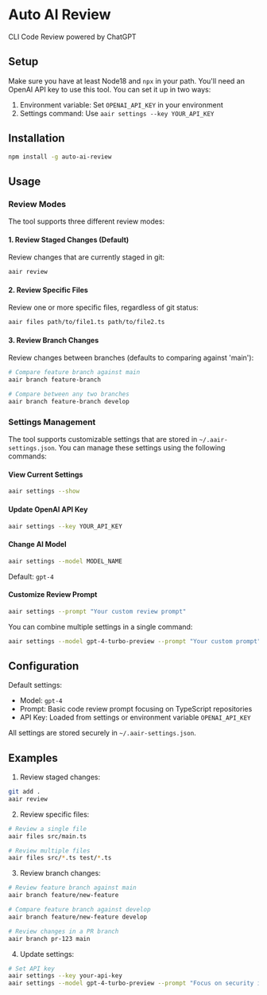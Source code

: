 # Auto AI Review
CLI Code Review powered by ChatGPT

## Setup
Make sure you have at least Node18 and `npx` in your path. You'll need an OpenAI API key to use this tool. You can set it up in two ways:

1. Environment variable: Set `OPENAI_API_KEY` in your environment
2. Settings command: Use `aair settings --key YOUR_API_KEY`

## Installation

```bash
npm install -g auto-ai-review
```

## Usage

### Review Modes

The tool supports three different review modes:

#### 1. Review Staged Changes (Default)
Review changes that are currently staged in git:

```bash
aair review
```

#### 2. Review Specific Files
Review one or more specific files, regardless of git status:

```bash
aair files path/to/file1.ts path/to/file2.ts
```

#### 3. Review Branch Changes
Review changes between branches (defaults to comparing against 'main'):

```bash
# Compare feature branch against main
aair branch feature-branch

# Compare between any two branches
aair branch feature-branch develop
```

### Settings Management

The tool supports customizable settings that are stored in `~/.aair-settings.json`. You can manage these settings using the following commands:

#### View Current Settings
```bash
aair settings --show
```

#### Update OpenAI API Key
```bash
aair settings --key YOUR_API_KEY
```

#### Change AI Model
```bash
aair settings --model MODEL_NAME
```
Default: `gpt-4`

#### Customize Review Prompt
```bash
aair settings --prompt "Your custom review prompt"
```

You can combine multiple settings in a single command:
```bash
aair settings --model gpt-4-turbo-preview --prompt "Your custom prompt"
```

## Configuration

Default settings:
- Model: `gpt-4`
- Prompt: Basic code review prompt focusing on TypeScript repositories
- API Key: Loaded from settings or environment variable `OPENAI_API_KEY`

All settings are stored securely in `~/.aair-settings.json`.

## Examples

1. Review staged changes:
```bash
git add .
aair review
```

2. Review specific files:
```bash
# Review a single file
aair files src/main.ts

# Review multiple files
aair files src/*.ts test/*.ts
```

3. Review branch changes:
```bash
# Review feature branch against main
aair branch feature/new-feature

# Compare feature branch against develop
aair branch feature/new-feature develop

# Review changes in a PR branch
aair branch pr-123 main
```

4. Update settings:
```bash
# Set API key
aair settings --key your-api-key
aair settings --model gpt-4-turbo-preview --prompt "Focus on security issues"
```
